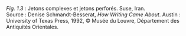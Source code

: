 *Fig. 1.3 :* Jetons complexes et jetons perforés. Suse, Iran.  
Source : Denise Schmandt-Besserat, *How Writing Came About*. Austin : University of Texas Press, 1992, © Musée du Louvre, Département des Antiquités Orientales.
